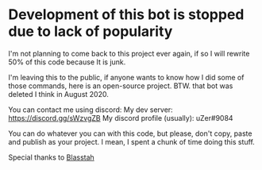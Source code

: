 # Development of this bot is stopped due to lack of popularity

I'm not planning to come back to this project ever again, if so I will rewrite 50% of this code because It is junk. 

I'm leaving this to the public, if anyone wants to know how I did some of those commands, here is an open-source project. BTW. that bot was deleted I think in August 2020. 

You can contact me using discord:
My dev server: https://discord.gg/sWzvgZB
My discord profile (usually): uZer#9084

You can do whatever you can with this code, but please, don't copy, paste and publish as your project. I mean, I spent a chunk of time doing this stuff.

Special thanks to [Blasstah](https://github.com/Blasstah)